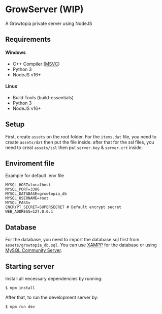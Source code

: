 # GrowServer (WIP)

A Growtopia private server using NodeJS

## Requirements

#### Windows

- C++ Compiler ([MSVC](https://visualstudio.microsoft.com/vs/features/cplusplus/))
- Python 3
- NodeJS v16+

#### Linux

- Build Tools (build-essentials)
- Python 3
- NodeJS v16+

## Setup

First, create `assets` on the root folder. For the `items.dat` file, you need to create `assets/dat` then put the file inside. after that for the ssl files, you need to creat `assets/ssl` then put `server.key` & `server.crt` inside.

## Enviroment file

Example for default .env file

```
MYSQL_HOST=localhost
MYSQL_PORT=3306
MYSQL_DATABASE=growtopia_db
MYSQL_USERNAME=root
MYSQL_PASS=
ENCRYPT_SECRET=SUPERSECRET # Default encrypt secret
WEB_ADDRESS=127.0.0.1
```

## Database

For the database, you need to import the database sql first from `assets/growtopia_db.sql`. You can use [XAMPP](https://www.apachefriends.org/download.html) for the database or using [MySQL Community Server](https://dev.mysql.com/downloads/mysql/).

## Starting server

Install all necessary dependencies by running:

```
$ npm install
```

After that, to run the development server by:

```
$ npm run dev
```

